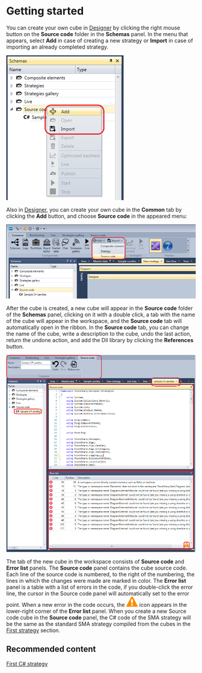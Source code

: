 # Getting started

You can create your own cube in [Designer](Designer.md) by clicking the right mouse button on the **Source code** folder in the **Schemas** panel. In the menu that appears, select **Add** in case of creating a new strategy or **Import** in case of importing an already completed strategy.

![Designer The creation of the cube containing the source code 00](../images/Designer_creation_of_element_containing_source_code_00.png)

Also in [Designer](Designer.md), you can create your own cube in the **Common** tab by clicking the **Add** button, and choose **Source code** in the appeared menu:

![Designer The creation of the cube containing the source code 01](../images/Designer_creation_of_element_containing_source_code_01.png)

After the cube is created, a new cube will appear in the **Source code** folder of the **Schemas** panel, clicking on it with a double click, a tab with the name of the cube will appear in the workspace, and the **Source code** tab will automatically open in the ribbon. In the **Source code** tab, you can change the name of the cube, write a description to the cube, undo the last action, return the undone action, and add the Dll library by clicking the **References** button.

![Designer The creation of the cube containing the source code 02](../images/Designer_creation_of_element_containing_source_code_02.png)

The tab of the new cube in the workspace consists of **Source code** and **Error list** panels. The **Source code** panel contains the cube source code. Each line of the source code is numbered, to the right of the numbering, the lines in which the changes were made are marked in color. The **Error list** panel is a table with a list of errors in the code, if you double\-click the error line, the cursor in the Source code panel will automatically set to the error point. When a new error in the code occurs, the ![Designer The creation of the cube containing the source code 03](../images/Designer_creation_of_element_containing_source_code_03.png) icon appears in the lower\-right corner of the **Error list** panel. When you create a new Source code cube in the **Source code** panel, the C\# code of the SMA strategy will be the same as the standard SMA strategy compiled from the cubes in the [First strategy](Designer_Algorithm_creation_of_elements.md) section.

## Recommended content

[First C\# strategy](Designer_Creating_strategy_from_source_code.md)
